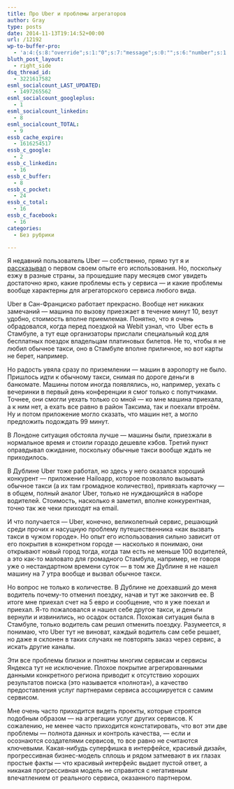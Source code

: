 ```yaml
---
title: Про Uber и проблемы агрегаторов
author: Gray
type: posts
date: 2014-11-13T19:14:52+00:00
url: /12192
wp-to-buffer-pro:
  - 'a:4:{s:8:"override";s:1:"0";s:7:"message";s:0:"";s:6:"number";s:1:"1";s:16:"alternateMessage";s:0:"";}'
bluth_post_layout:
  - right_side
dsq_thread_id:
  - 3221617582
esml_socialcount_LAST_UPDATED:
  - 1497265562
esml_socialcount_googleplus:
  - 1
esml_socialcount_linkedin:
  - 8
esml_socialcount_TOTAL:
  - 9
essb_cache_expire:
  - 1616254517
essb_c_google:
  - 2
essb_c_linkedin:
  - 16
essb_c_buffer:
  - 8
essb_c_pocket:
  - 24
essb_c_total:
  - 16
essb_c_facebook:
  - 16
categories:
  - Без рубрики

---
```








Я недавний пользователь Uber — собственно, прямо тут я и <a title="Джихад-такси в Сан-Франциско" href="http://blognot.co/12109" target="_blank">рассказывал</a> о первом своем опыте его использования. Но, поскольку езжу в разные страны, за прошедшие пару месяцев смог увидеть достаточно ярко, какие проблемы есть у сервиса — и какие проблемы вообще характерны для агрегаторского сервиса любого вида.

Uber в Сан-Франциско работает прекрасно. Вообще нет никаких замечаний — машина по вызову приезжает в течение минут 10, везут удобно, стоимость вполне приемлемая. Понятно, что я очень обрадовался, когда перед поездкой на Webit узнал, что  Uber есть в Стамбуле, а тут еще организаторы прислали специальный код для бесплатных поездок владельцам платиновых билетов. Не то, чтобы я не любил обычное такси, оно в Стамбуле вполне приличное, но вот карты не берет, например.

Но радость увяла сразу по приземлении — машин в аэропорту не было. Пришлось идти к обычному такси, снимая по дороге деньги в банкомате. Машины потом иногда появлялись, но, например, уехать с вечеринки в первый день конференции я смог только с попутчиками. Точнее, они смогли уехать только со мной — ко мне машина приехала, а к ним нет, а ехать все равно в район Таксима, так и поехали втроём. Ну и потом приложение могло сказать, что машин нет, а могло предложить подождать 99 минут.

В Лондоне ситуация обстояла лучше — машины были, приезжали в нормальное время и стоили гораздо дешевле кэбов. Третий пункт оправдывал ожидание, поскольку обычные такси вообще ждать не приходилось.

В Дублине Uber тоже работал, но здесь у него оказался хороший конкурент — приложение Hailoapp, которое позволяло вызывать обычное такси (а их там громадное количество), привязать карточку — в общем, полный аналог Uber, только не нуждающийся в наборе водителей. Стоимость, насколько я заметил, вполне конкурентная, точно так же чеки приходят на email.

И что получается — Uber, конечно, великолепный сервис, решающий среди прочих и насущную проблему путешественника &#171;как вызвать такси в чужом городе&#187;. Но опыт его использования сильно зависит от его покрытия в конкретном городе — насколько я понимаю, они открывают новый город тогда, когда там есть не меньше 100 водителей, а это как-то маловато для громадного Стамбула, например, не говоря уже о нестандартном времени суток — в том же Дублине я не нашел машину на 7 утра вообще и вызвал обычное такси.

Но вопрос не только в количестве. В Дублине не доехавший до меня водитель почему-то отменил поездку, начав и тут же закончив ее. В итоге мне приехал счет на 5 евро и сообщение, что я уже поехал и приехал. Я-то пожаловался и нашел себе другое такси, и деньги вернули и извинились, но осадок остался. Похожая ситуация была в Стамбуле, только водитель сам решил отменить поездку. Разумеется, я понимаю, что Uber тут не виноват, каждый водитель сам себе решает, но даже я склонен в таких случаях не повторять заказ через сервис, а искать другие каналы.

Эти все проблемы близки и понятны многим сервисам и сервисы Яндекса тут не исключение. Плохое покрытие агрегированными данными конкретного региона приводит к отсутствию хороших результатов поиска (это называется &#171;полнота&#187;), а качество предоставления услуг партнерами сервиса ассоциируется с самим сервисом.

Мне очень часто приходится видеть проекты, которые строятся подобным образом — на агрегации услуг других сервисов. К сожалению, не менее часто приходится констатировать, что вот эти две проблемы — полнота данных и контроль качества, — если и осознаются создателями сервисов, то все равно не считаются ключевыми. Какая-нибудь суперфишка в интерфейсе, красивый дизайн, прогрессивная бизнес-модель сплошь и рядом затмевают в их глазах простые факты — что красивый интерфейс выдает пустой ответ, а никакая прогрессивная модель не справится с негативным впечатлением от реального сервиса, оказанного партнером.